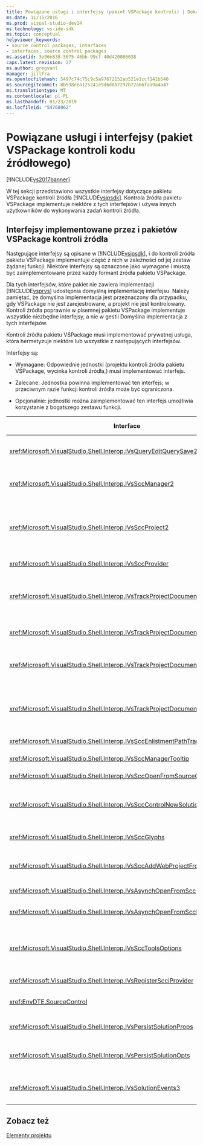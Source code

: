 ```yaml
---
title: Powiązane usługi i interfejsy (pakiet VSPackage kontroli) | Dokumentacja firmy Microsoft
ms.date: 11/15/2016
ms.prod: visual-studio-dev14
ms.technology: vs-ide-sdk
ms.topic: conceptual
helpviewer_keywords:
- source control packages, interfaces
- interfaces, source control packages
ms.assetid: 3e96e838-5675-46bb-99cf-40d420086038
caps.latest.revision: 27
ms.author: gregvanl
manager: jillfra
ms.openlocfilehash: 5497c74c75c9c5a97672152ab521e1ccf141b540
ms.sourcegitcommit: 8b538eea125241e9d6d8b7297b72a66faa9a4a47
ms.translationtype: MT
ms.contentlocale: pl-PL
ms.lasthandoff: 01/23/2019
ms.locfileid: "54768062"
---
```

# <a name="related-services-and-interfaces-source-control-vspackage"></a>Powiązane usługi i interfejsy (pakiet VSPackage kontroli kodu źródłowego)
[!INCLUDE[vs2017banner](../../includes/vs2017banner.md)]

W tej sekcji przedstawiono wszystkie interfejsy dotyczące pakietu VSPackage kontroli źródła [!INCLUDE[vsipsdk](../../includes/vsipsdk-md.md)]. Kontrola źródła pakietu VSPackage implementuje niektóre z tych interfejsów i używa innych użytkowników do wykonywania zadań kontroli źródła.  
  
## <a name="interfaces-implemented-by-and-for-source-control-vspackages"></a>Interfejsy implementowane przez i pakietów VSPackage kontroli źródła  
 Następujące interfejsy są opisane w [!INCLUDE[vsipsdk](../../includes/vsipsdk-md.md)], i do kontroli źródła pakietu VSPackage implementuje część z nich w zależności od jej zestaw żądanej funkcji. Niektóre interfejsy są oznaczone jako wymagane i muszą być zaimplementowane przez każdy formant źródła pakietu VSPackage.  
  
 Dla tych interfejsów, które pakiet nie zawiera implementacji [!INCLUDE[vsprvs](../../includes/vsprvs-md.md)] udostępnia domyślną implementację interfejsu. Należy pamiętać, że domyślna implementacja jest przeznaczony dla przypadku, gdy VSPackage nie jest zarejestrowane, a projekt nie jest kontrolowany. Kontroli źródła poprawnie w pisemnej pakietu VSPackage implementuje wszystkie niezbędne interfejsy, a nie w gestii Domyślna implementacja z tych interfejsów.  
  
 Kontroli źródła pakietu VSPackage musi implementować prywatnej usługa, która hermetyzuje niektóre lub wszystkie z następujących interfejsów.  
  
 Interfejsy są:  
  
-   Wymagane: Odpowiednie jednostki (projektu kontroli źródła pakietu VSPackage, wycinka kontroli źródła,) musi implementować interfejs.  
  
-   Zalecane: Jednostka powinna implementować ten interfejs; w przeciwnym razie funkcji kontroli źródła może być ograniczona.  
  
-   Opcjonalnie: jednostki można zaimplementować ten interfejs umożliwia korzystanie z bogatszego zestawu funkcji.  
  
|Interface|Cel|Zaimplementowane przez|Implementowanie?|  
|---------------|-------------|--------------------|----------------|  
|<xref:Microsoft.VisualStudio.Shell.Interop.IVsQueryEditQuerySave2>|Edytory wywołanie tego interfejsu przed zmodyfikowaniem lub zapisanie pliku. Pakietu VSPackage kontroli źródła można wyewidencjonować pliku lub odmówić operację, jeśli wyewidencjonowanie nie powiedzie się.|Kontrola źródła pakietu VSPackage|Zalecane|  
|<xref:Microsoft.VisualStudio.Shell.Interop.IVsSccManager2>|Ten interfejs zapewnia funkcjonalność formantu podstawowego źródła dla projektów, takich jak rejestrowanie i wyrejestrowywanie projektów z kontrolą źródła i świadczenie pomocy technicznej dla podstawowego źródła kontrolki symbole.|Kontrola źródła pakietu VSPackage|Wymagane|  
|<xref:Microsoft.VisualStudio.Shell.Interop.IVsSccProject2>|Ten interfejs jest uzyskiwana z <xref:Microsoft.VisualStudio.Shell.Interop.IVsHierarchy> przy użyciu <xref:System.Runtime.InteropServices.Marshal.QueryInterface%2A> funkcji, lub po prostu rzutowanie obiektu implementującego `IVsHierarchy` do `IVsSccProject2`. Służy do pobierania plików pod kontrolą źródła w projekcie lub informowania projektu bieżący stan kontroli źródła lub lokalizacji.|Projekt|Wymagane|  
|<xref:Microsoft.VisualStudio.Shell.Interop.IVsSccProvider>|Moduł integracji używa tego interfejsu, można ustawić bieżącego aktywnego pakietu VSPackage.|Kontrola źródła pakietu VSPackage|Wymagane|  
|<xref:Microsoft.VisualStudio.Shell.Interop.IVsTrackProjectDocuments2>|Ten interfejs jest oparty na modelu subskrypcji. Dowolnego pakietu VSPackage można sygnał, że chce odbierać zdarzenia dokumentów i zalecana przez powłokę w zdarzeń, które mają być. Wdrożenie i obsługiwane przez [!INCLUDE[vsprvs](../../includes/vsprvs-md.md)], która z kolei przekazuje zdarzenia implementowania `IVsTrackProjectDocumentsEvents2` do pakietu VSPackage.|Klasy zastępczej kontroli źródła|Wymagane|  
|<xref:Microsoft.VisualStudio.Shell.Interop.IVsTrackProjectDocuments3>|Ten interfejs umożliwia przetwarzanie wsadowe operacji odczytu/zapisu zsynchronizowane i zaawansowaną `OnQueryAddFiles` metody.|Klasy zastępczej kontroli źródła|Wymagane|  
|<xref:Microsoft.VisualStudio.Shell.Interop.IVsTrackProjectDocumentsEvents2>|**Eksplorator rozwiązań** i projekty wywołać ten interfejs, gdy nowe pliki są dodawane do projektów lub zmieniono jego nazwę lub usuwane z projektów, plików i folderów. Kontrola źródła pakietu VSPackage można wyewidencjonować pliku projektu lub anulować operację.|Kontrola źródła pakietu VSPackage|Zalecane|  
|<xref:Microsoft.VisualStudio.Shell.Interop.IVsTrackProjectDocumentsEvents3>|**Eksplorator rozwiązań** i projekty wywołać ten interfejs w odpowiedzi na wywołania metody interfejsu IVstrackProjectDocuments3. Kontrola źródła pakietu VSPackage można śledzić operacje wsadowe, synchronizację operacje odczytu/zapisu i pracy z bardziej zaawansowanych `OnQueryAddFiles` metody.|Kontrola źródła pakietu VSPackage|Zalecane|  
|<xref:Microsoft.VisualStudio.Shell.Interop.IVsSccEnlistmentPathTranslation>|Ten interfejs zapewnia obsługę zarządzania rejestracji dla projektów sieci Web.|Kontrola źródła pakietu VSPackage|Zalecane|  
|<xref:Microsoft.VisualStudio.Shell.Interop.IVsSccManagerTooltip>|Ten interfejs jest używany do pobierania etykietki narzędzi dla plików pod kontrolą źródła w projektach.|Kontrola źródła pakietu VSPackage|Optional|  
|<xref:Microsoft.VisualStudio.Shell.Interop.IVsSccOpenFromSourceControl>|Ten interfejs zapewnia obsługę rozszerzenie przestrzeni nazw.|Kontrola źródła pakietu VSPackage|Optional|  
|<xref:Microsoft.VisualStudio.Shell.Interop.IVsSccControlNewSolution>|Korzysta z pakietu VSPackage ten interfejs do integracji rozszerzenie przestrzeni nazw, do **New**, **Otwórz**, lub **Zapisz** okien dialogowych. W rezultacie projekty mogą być automatycznie dodane do kontroli źródła przy tworzeniu lub dodane do kontroli źródła, podczas zapisywania operacji jest aktywna.|Kontrola źródła pakietu VSPackage|Optional|  
|<xref:Microsoft.VisualStudio.Shell.Interop.IVsSccGlyphs>|Pakietu VSPackage używa tego interfejsu, aby zdefiniować dodatkowe glify jako symbole kontroli źródła dla węzłów w **Eksploratora rozwiązań**.|Kontrola źródła pakietu VSPackage|Optional|  
|<xref:Microsoft.VisualStudio.Shell.Interop.IVsSccAddWebProjectFromSourceControl>|**Dodaj** okno dialogowe dla projektów sieci Web używa tego interfejsu. Zapewnia metody do przeglądania dla lokalizację kontroli źródła i otwarcie projektu sieci Web, wcześniej dodany w repozytorium kontroli źródła w tej lokalizacji.|Kontrola źródła pakietu VSPackage|Zalecane|  
|<xref:Microsoft.VisualStudio.Shell.Interop.IVsAsynchOpenFromScc>|Ten interfejs zapewnia obsługę asynchroniczną (w tle) ładowanie projektów z kontrolą źródła.|Kontrola źródła pakietu VSPackage|Optional|  
|<xref:Microsoft.VisualStudio.Shell.Interop.IVsAsynchOpenFromSccProjectEvents>|Ten interfejs umożliwia projektów obserwować postęp asynchroniczne ładowanie inicjowane przez <xref:Microsoft.VisualStudio.Shell.Interop.IVsAsynchOpenFromScc>.|Projekt|Optional|  
|<xref:Microsoft.VisualStudio.Shell.Interop.IVsSccToolsOptions>|Ten interfejs umożliwia IDE kwerendy kontroli źródła active pakietu VSPackage. Wartość ustawienia kontroli źródła, które mają znaczenie, nawet wtedy, gdy nie zarejestrowane pakietu VSPackage kontroli źródła active wysyła zapytanie do środowiska IDE. Ten interfejs jest implementowany i obsługiwane przez [!INCLUDE[vsprvs](../../includes/vsprvs-md.md)].|Klasy zastępczej kontroli źródła|Wymagane|  
|<xref:Microsoft.VisualStudio.Shell.Interop.IVsRegisterScciProvider>|Ten interfejs jest używany podczas rejestrowania pakietu VSPackage kontroli źródła.|Klasy zastępczej kontroli źródła|Wymagane|  
|<xref:EnvDTE.SourceControl>|Ten interfejs jest używany w usłudze automation. W efekcie udostępnia tylko funkcje, które mogą być wykonywane bez wyświetlania interfejsu użytkownika.|Kontrola źródła pakietu VSPackage|Optional|  
|<xref:Microsoft.VisualStudio.Shell.Interop.IVsPersistSolutionProps>|Ten interfejs jest używany, aby zapisać ustawienia kontroli źródła w rozwiązania (.sln). Ustawienia obejmują lokalizację kontroli źródła i flagi stanu kontroli źródła.|Kontrola źródła pakietu VSPackage|Zalecane|  
|<xref:Microsoft.VisualStudio.Shell.Interop.IVsPersistSolutionOpts>|Ten interfejs jest używany, aby zapisać ustawienia kontroli źródła w pliku rozwiązania, opcje (suo). Może to obejmować ustawienia kontroli źródła specyficzne dla użytkownika, takie jak lokalizacja rejestracji bieżącego użytkownika.|Kontrola źródła pakietu VSPackage|Zalecane|  
|<xref:Microsoft.VisualStudio.Shell.Interop.IVsSolutionEvents3>|Ten interfejs jest używany do monitorowania zdarzeń w celu wykonywania operacji, takich jak sprawdzanie w plikach projektu przed zamknięciem rozwiązania lub wprowadzenie nowych plików z kontroli źródła, podczas otwierania projektu.|Kontrola źródła pakietu VSPackage|Zalecane|  
  
## <a name="see-also"></a>Zobacz też  
 [Elementy projektu](../../extensibility/internals/source-control-vspackage-design-elements.md)
